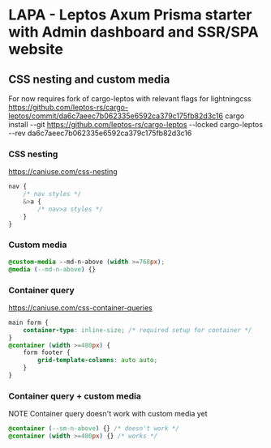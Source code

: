 # LAPA - Leptos Axum Prisma starter with Admin dashboard and SSR/SPA website

## CSS nesting and custom media
For now requires fork of cargo-leptos with relevant flags for lightningcss
https://github.com/leptos-rs/cargo-leptos/commit/da6c7aeec7b062335e6592ca379c175fb82d3c16
cargo install --git https://github.com/leptos-rs/cargo-leptos --locked cargo-leptos --rev da6c7aeec7b062335e6592ca379c175fb82d3c16

### CSS nesting
https://caniuse.com/css-nesting
```css
nav {
    /* nav styles */
	&>a {
        /* nav>a styles */
    }
}
```

### Custom media
```css
@custom-media --md-n-above (width >=768px);
@media (--md-n-above) {}
```

### Container query
https://caniuse.com/css-container-queries

```css
main form {
    container-type: inline-size; /* required setup for container */
}
@container (width >=480px) {
    form footer {
		grid-template-columns: auto auto;
	}
}
```

### Container query + custom media
NOTE Container query doesn't work with custom media yet
```css
@container (--sm-n-above) {} /* doesn't work */
@container (width >=480px) {} /* works */
```